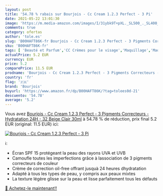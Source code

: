 ```yaml
---
layout: post
title: '54.78 % rabais sur Bourjois - Cc Cream 1.2.3 Perfect - 3 Pi'
date: 2021-05-22 13:01:30
image: 'https://m.media-amazon.com/images/I/31ybk9T+pXL._SL500_._SL400_.jpg'
comments: true
category: ofertas
author: 'tole.es'
slug: 'B00HAFT86K-fr Bourjois - Cc Cream 1.2.3 Perfect - 3 Pigments Correcteurs...'
sku: 'B00HAFT86K-fr'
tags: [ 'Beauté et Parfum','CC Crèmes pour le visage','Maquillage','Maquillage pour le teint','bourjois', ]
actualPrice: 5.2 EUR
currency: EUR
price: 5.2
comparePrice: 11.5 EUR
prodname: 'Bourjois - Cc Cream 1.2.3 Perfect - 3 Pigments Correcteurs - Hydratation 24H - 32 Beige Clair 30ml'
country: 'fr'
flag: '🇫🇷'
brand: 'Bourjois'
buyurl: 'https://www.amazon.fr/dp/B00HAFT86K/?tag=tolees0d-21'
descuento: '54.78'
average: '5.2'
---
```


Vous avez [Bourjois - Cc Cream 1.2.3 Perfect - 3 Pigments Correcteurs - Hydratation 24H - 32 Beige Clair 30ml](https://www.amazon.fr/dp/B00HAFT86K/?tag=tolees0d-21)  à  54.78 % de réduction, prix final  5.2 EUR (original: 11.5 EUR) ici:

[![Bourjois - Cc Cream 1.2.3 Perfect - 3 Pi](https://m.media-amazon.com/images/I/31ybk9T+pXL._SL500_._SL400_.jpg)](https://www.amazon.fr/dp/B00HAFT86K/?tag=tolees0d-21)

ℹ️:

- Écran SPF 15 protégeant la peau des rayons UVA et UVB
- Camoufle toutes les imperfections grâce à lassociation de 3 pigments correcteurs de couleur
- Crème de correction oil-free offrant jusquà 24 heures dhydratation
- Adapté à tous les types de peau, y compris aux peaux mixtes
- La texture légère glisse sur la peau et lisse parfaitement tous les défauts

[🛒 Achetez-le maintenant!!](https://www.amazon.fr/dp/B00HAFT86K/?tag=tolees0d-21)
